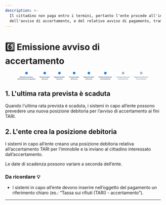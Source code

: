 ```yaml
---
description: >-
  Il cittadino non paga entro i termini, pertanto l'ente procede all'invio
  dell'avviso di accertamento, e del relativo avviso di pagamento, tramite SEND.
---
```


# 6️⃣ Emissione avviso di accertamento

<figure><img src=".gitbook/assets/tari-step6.png" alt=""><figcaption></figcaption></figure>

## 1. L'ultima rata prevista è scaduta

Quando l'ultima rata prevista è scaduta, i sistemi in capo all’ente possono prevedere una nuova posizione debitoria per l’avviso di accertamento ai fini TARI.

## 2. L'ente crea la posizione debitoria

I sistemi in capo all’ente creano una posizione debitoria relativa all’accertamento TARI per l’immobile e la inviano al cittadino interessato dall’accertamento.

Le date di scadenza possono variare a seconda dell’ente.

### Da ricordare 💡&#x20;

* I sistemi in capo all’ente devono inserire nell’oggetto del pagamento un riferimento chiaro (es.: “Tassa sui rifiuti (TARI) - accertamento”).

***
